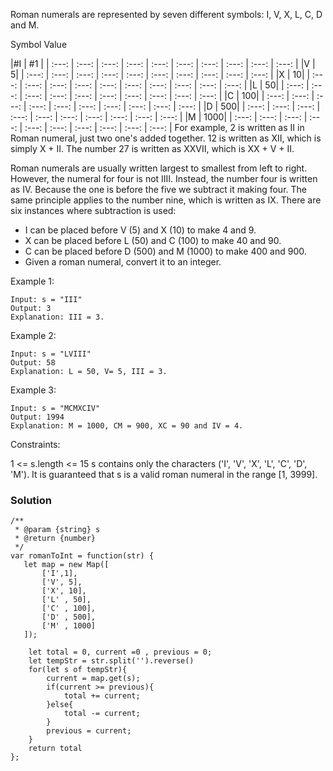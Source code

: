 Roman numerals are represented by seven different symbols: I, V, X, L, C, D and M.

Symbol Value

|#I | #1 |
| :---: | :---: | :---: | :---: | :---: | :---: | :---: | :---: | :---: | :---: |
|V | 5|
| :---: | :---: | :---: | :---: | :---: | :---: | :---: | :---: | :---: | :---: |
|X | 10|
| :---: | :---: | :---: | :---: | :---: | :---: | :---: | :---: | :---: | :---: |
|L | 50|
| :---: | :---: | :---: | :---: | :---: | :---: | :---: | :---: | :---: | :---: |
|C | 100|
| :---: | :---: | :---: | :---: | :---: | :---: | :---: | :---: | :---: | :---: |
|D | 500|
| :---: | :---: | :---: | :---: | :---: | :---: | :---: | :---: | :---: | :---: |
|M | 1000|
| :---: | :---: | :---: | :---: | :---: | :---: | :---: | :---: | :---: | :---: |
For example, 2 is written as II in Roman numeral, just two one's added together. 12 is written as XII, which is simply X + II. The number 27 is written as XXVII, which is XX + V + II.

Roman numerals are usually written largest to smallest from left to right. However, the numeral for four is not IIII. Instead, the number four is written as IV. Because the one is before the five we subtract it making four. The same principle applies to the number nine, which is written as IX. There are six instances where subtraction is used:

- I can be placed before V (5) and X (10) to make 4 and 9.
- X can be placed before L (50) and C (100) to make 40 and 90.
- C can be placed before D (500) and M (1000) to make 400 and 900.
- Given a roman numeral, convert it to an integer.

Example 1:

```
Input: s = "III"
Output: 3
Explanation: III = 3.
```

Example 2:

```
Input: s = "LVIII"
Output: 58
Explanation: L = 50, V= 5, III = 3.
```

Example 3:

```
Input: s = "MCMXCIV"
Output: 1994
Explanation: M = 1000, CM = 900, XC = 90 and IV = 4.
```

Constraints:

1 <= s.length <= 15
s contains only the characters ('I', 'V', 'X', 'L', 'C', 'D', 'M').
It is guaranteed that s is a valid roman numeral in the range [1, 3999].

### Solution

```
/**
 * @param {string} s
 * @return {number}
 */
var romanToInt = function(str) {
   let map = new Map([
       ['I',1],
       ['V', 5],
       ['X', 10],
       ['L' , 50],
       ['C' , 100],
       ['D' , 500],
       ['M' , 1000]
   ]);

    let total = 0, current =0 , previous = 0;
    let tempStr = str.split('').reverse()
    for(let s of tempStr){
        current = map.get(s);
        if(current >= previous){
            total += current;
        }else{
            total -= current;
        }
        previous = current;
    }
    return total
};
```
